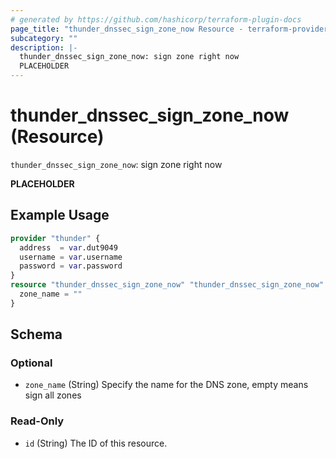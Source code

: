 ```yaml
---
# generated by https://github.com/hashicorp/terraform-plugin-docs
page_title: "thunder_dnssec_sign_zone_now Resource - terraform-provider-thunder"
subcategory: ""
description: |-
  thunder_dnssec_sign_zone_now: sign zone right now
  PLACEHOLDER
---
```


# thunder_dnssec_sign_zone_now (Resource)

`thunder_dnssec_sign_zone_now`: sign zone right now

__PLACEHOLDER__

## Example Usage

```terraform
provider "thunder" {
  address  = var.dut9049
  username = var.username
  password = var.password
}
resource "thunder_dnssec_sign_zone_now" "thunder_dnssec_sign_zone_now" {
  zone_name = ""
}
```

<!-- schema generated by tfplugindocs -->
## Schema

### Optional

- `zone_name` (String) Specify the name for the DNS zone, empty means sign all zones

### Read-Only

- `id` (String) The ID of this resource.


